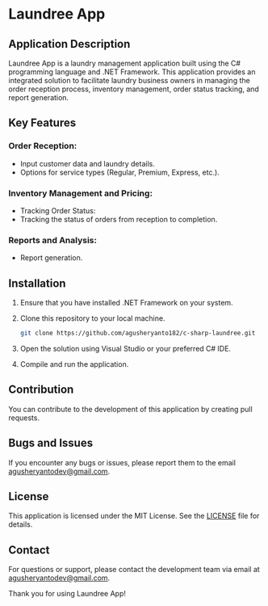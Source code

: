 # Laundree App

## Application Description

Laundree App is a laundry management application built using the C# programming language and .NET Framework. This application provides an integrated solution to facilitate laundry business owners in managing the order reception process, inventory management, order status tracking, and report generation.

## Key Features

### Order Reception:

- Input customer data and laundry details.
- Options for service types (Regular, Premium, Express, etc.).

### Inventory Management and Pricing:

- Tracking Order Status:
- Tracking the status of orders from reception to completion.

### Reports and Analysis:

- Report generation.

## Installation

1. Ensure that you have installed .NET Framework on your system.
2. Clone this repository to your local machine.

   ```bash
   git clone https://github.com/agusheryanto182/c-sharp-laundree.git


1. Open the solution using Visual Studio or your preferred C# IDE.
2. Compile and run the application.

## Contribution

You can contribute to the development of this application by creating pull requests.

## Bugs and Issues

If you encounter any bugs or issues, please report them to the email agusheryantodev@gmail.com.

## License

This application is licensed under the MIT License. See the [LICENSE](LICENSE) file for details.


## Contact

For questions or support, please contact the development team via email at agusheryantodev@gmail.com.

Thank you for using Laundree App!
